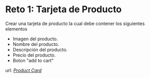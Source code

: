# Reto 1: Tarjeta de Producto

Crear una tarjeta de producto la cual debe contener los siguientes elementos

- Imagen del producto.
- Nombre del producto.
- Descripción del producto.
- Precio del producto.
- Boton "add to cart"

url: *[Product Card](https://productcard-tacotime.netlify.app/)*